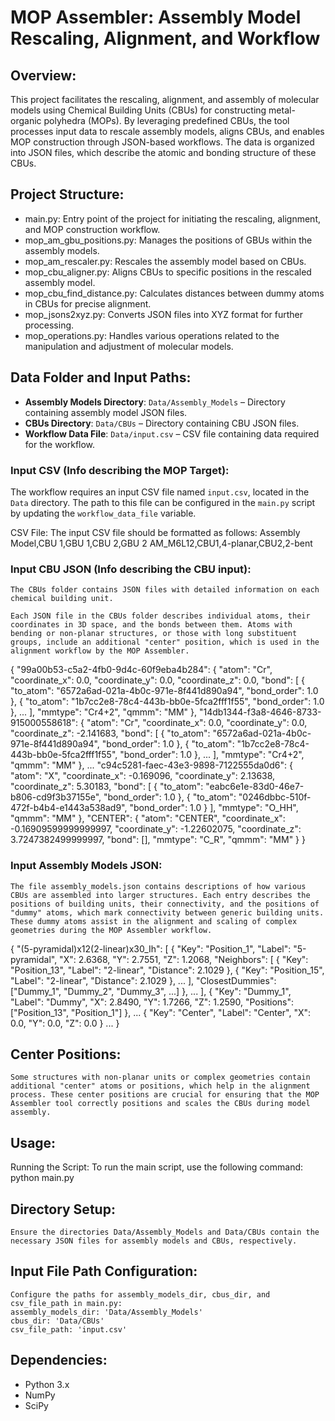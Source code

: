 # MOP Assembler: Assembly Model Rescaling, Alignment, and Workflow

## Overview:
  This project facilitates the rescaling, alignment, and assembly of molecular models using Chemical Building Units (CBUs) for constructing metal-organic polyhedra (MOPs). By leveraging predefined CBUs, the tool processes input data to rescale assembly models, aligns CBUs, and enables MOP construction through JSON-based workflows. The data is organized into JSON files, which describe the atomic and bonding structure of these CBUs.

## Project Structure:
 - main.py: Entry point of the project for initiating the rescaling, alignment, and MOP construction workflow.
 - mop_am_gbu_positions.py: Manages the positions of GBUs within the assembly models.
 - mop_am_rescaler.py: Rescales the assembly model based on CBUs.
 - mop_cbu_aligner.py: Aligns CBUs to specific positions in the rescaled assembly model.
 - mop_cbu_find_distance.py: Calculates distances between dummy atoms in CBUs for precise alignment.
 - mop_jsons2xyz.py: Converts JSON files into XYZ format for further processing.
 - mop_operations.py: Handles various operations related to the manipulation and adjustment of molecular models.

## Data Folder and Input Paths:
- **Assembly Models Directory**: `Data/Assembly_Models` – Directory containing assembly model JSON files.
- **CBUs Directory**: `Data/CBUs` – Directory containing CBU JSON files.
- **Workflow Data File**: `Data/input.csv` – CSV file containing data required for the workflow.

### Input CSV (Info describing the MOP Target):

The workflow requires an input CSV file named `input.csv`, located in the `Data` directory. The path to this file can be configured in the `main.py` script by updating the `workflow_data_file` variable.

  CSV File:
    The input CSV file should be formatted as follows:
    Assembly Model,CBU 1,GBU 1,CBU 2,GBU 2
    AM_M6L12,CBU1,4-planar,CBU2,2-bent

### Input CBU JSON (Info describing the CBU input):
    The CBUs folder contains JSON files with detailed information on each chemical building unit.

    Each JSON file in the CBUs folder describes individual atoms, their coordinates in 3D space, and the bonds between them. Atoms with bending or non-planar structures, or those with long substituent groups, include an additional "center" position, which is used in the alignment workflow by the MOP Assembler.
    
   {
      "99a00b53-c5a2-4fb0-9d4c-60f9eba4b284": {
         "atom": "Cr",
         "coordinate_x": 0.0,
         "coordinate_y": 0.0,
         "coordinate_z": 0.0,
         "bond": [
               {
                  "to_atom": "6572a6ad-021a-4b0c-971e-8f441d890a94",
                  "bond_order": 1.0
               },
               {
                  "to_atom": "1b7cc2e8-78c4-443b-bb0e-5fca2fff1f55",
                  "bond_order": 1.0
               },
               ...
         ],
         "mmtype": "Cr4+2",
         "qmmm": "MM"
      },
      "14db1344-f3a8-4646-8733-915000558618": {
         "atom": "Cr",
         "coordinate_x": 0.0,
         "coordinate_y": 0.0,
         "coordinate_z": -2.141683,
         "bond": [
               {
                  "to_atom": "6572a6ad-021a-4b0c-971e-8f441d890a94",
                  "bond_order": 1.0
               },
               {
                  "to_atom": "1b7cc2e8-78c4-443b-bb0e-5fca2fff1f55",
                  "bond_order": 1.0
               },
               ...
         ],
         "mmtype": "Cr4+2",
         "qmmm": "MM"
      },
      ...
      "c94c5281-faec-43e3-9898-7122555da0d6": {
         "atom": "X",
         "coordinate_x": -0.169096,
         "coordinate_y": 2.13638,
         "coordinate_z": 5.30183,
         "bond": [
               {
                  "to_atom": "eabc6e1e-83d0-46e7-b806-cd9f3b37155e",
                  "bond_order": 1.0
               },
               {
                  "to_atom": "0246dbbc-510f-472f-b4b4-e1443a538ad9",
                  "bond_order": 1.0
               }
         ],
         "mmtype": "O_HH",
         "qmmm": "MM"
      },
      "CENTER": {
         "atom": "CENTER",
         "coordinate_x": -0.16909599999999997,
         "coordinate_y": -1.22602075,
         "coordinate_z": 3.7247382499999997,
         "bond": [],
         "mmtype": "C_R",
         "qmmm": "MM"
      }
   }

### Input Assembly Models JSON:
    The file assembly_models.json contains descriptions of how various CBUs are assembled into larger structures. Each entry describes the positions of building units, their connectivity, and the positions of "dummy" atoms, which mark connectivity between generic building units. These dummy atoms assist in the alignment and scaling of complex geometries during the MOP Assembler workflow.

   {
      "(5-pyramidal)x12(2-linear)x30_Ih": [
         {
               "Key": "Position_1",
               "Label": "5-pyramidal",
               "X": 2.6368,
               "Y": 2.7551,
               "Z": 1.2068,
               "Neighbors": [
                  {
                     "Key": "Position_13",
                     "Label": "2-linear",
                     "Distance": 2.1029
                  },
                  {
                     "Key": "Position_15",
                     "Label": "2-linear",
                     "Distance": 2.1029
                  },
                  ...
               ],
               "ClosestDummies": ["Dummy_1", "Dummy_2", "Dummy_3", ...]
         },
         ...
      ],
      {
         "Key": "Dummy_1",
         "Label": "Dummy",
         "X": 2.8490,
         "Y": 1.7266,
         "Z": 1.2590,
         "Positions": ["Position_13", "Position_1"]
      },
      ...
      {
         "Key": "Center",
         "Label": "Center",
         "X": 0.0,
         "Y": 0.0,
         "Z": 0.0
      }
      ...
   }

## Center Positions:
    Some structures with non-planar units or complex geometries contain additional "center" atoms or positions, which help in the alignment process. These center positions are crucial for ensuring that the MOP Assembler tool correctly positions and scales the CBUs during model assembly.

## Usage:
  Running the Script:
    To run the main script, use the following command:
    python main.py

## Directory Setup:
    Ensure the directories Data/Assembly_Models and Data/CBUs contain the necessary JSON files for assembly models and CBUs, respectively.

## Input File Path Configuration:
    Configure the paths for assembly_models_dir, cbus_dir, and csv_file_path in main.py:
    assembly_models_dir: 'Data/Assembly_Models'
    cbus_dir: 'Data/CBUs'
    csv_file_path: 'input.csv'

## Dependencies:
  - Python 3.x
  - NumPy
  - SciPy